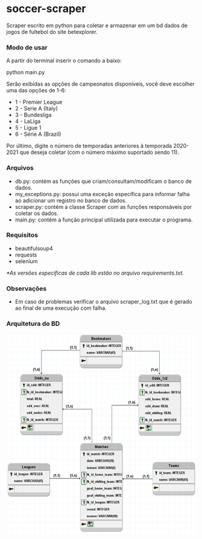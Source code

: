 # soccer-scraper

Scraper escrito em python para coletar e armazenar em um bd dados de jogos de fultebol do site betexplorer.

### Modo de usar

A partir do terminal inserir o comando a baixo:

python main.py

Serão exibidas as opções de campeonatos disponíveis, você deve escolher uma das opções de 1-6:

* 1 - Premier League
* 2 - Serie A (Italy)
* 3 - Bundesliga
* 4 - LaLiga
* 5 - Ligue 1
* 6 - Série A (Brazil)

Por último, digite o número de temporadas anteriores à temporada 2020-2021 que deseja coletar (com o número máximo suportado sendo 11).

### Arquivos

* db.py: contém as funções que criam/consultam/modificam o banco de dados.
* my_exceptions.py: possui uma exceção específica para informar falha ao adicionar um registro no banco de dados.
* scraper.py: contém a classe Scraper com as funções responsáveis por coletar os dados.
* main.py: contém a função principal utilizada para executar o programa.

### Requisitos

* beautifulsoup4
* requests
* selenium

_*As versões específicas de cada lib estão no arquivo requirements.txt._

### Observações

* Em caso de problemas verificar o arquivo scraper_log.txt que é gerado ao final de uma execução com falha.

### Arquitetura do BD

<p align="center">
<img width="660" height="530" src="imagens/db_logic.png">
</p>